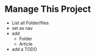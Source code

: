 # Manage This Project

- List all Folder/files
- set as nav
- add
  - Folder
  - Article
- add a TODO
